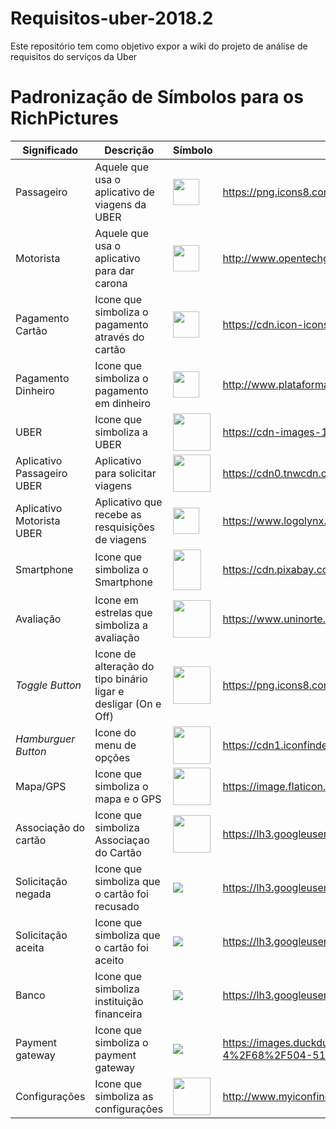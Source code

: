 # Requisitos-uber-2018.2
Este repositório tem como objetivo expor a wiki do projeto de análise de requisitos do serviços da Uber

# Padronização de Símbolos para os RichPictures

|Significado | Descrição                                      | Símbolo| Fonte|
|---         |---                                             | ---    |---   |
| Passageiro | Aquele que usa o aplicativo de viagens da UBER |<img src="https://png.icons8.com/ios/1600/passenger-with-baggage-filled.png" height="42" width="42"> </img>| https://png.icons8.com/ios/1600/passenger-with-baggage-filled.png|
| Motorista  | Aquele que usa o aplicativo para dar carona |<img src="http://www.opentechgr.com.br/wp-content/uploads/2018/07/icon-motorista.png" height="42" width="42"></img>|http://www.opentechgr.com.br/wp-content/uploads/2018/07/icon-motorista.png|
| Pagamento Cartão| Icone que simboliza o pagamento através do cartão | <img src="https://cdn.icon-icons.com/icons2/1259/PNG/512/1495815224-jd15_84582.png" height="42" width="42"></img>|https://cdn.icon-icons.com/icons2/1259/PNG/512/1495815224-jd15_84582.png|
| Pagamento Dinheiro| Icone que simboliza o pagamento em dinheiro|<img src="http://www.plataformaunificada.com.br/imagens/icone-formas-de-pagamento.png" height="42" width="42"></img>|http://www.plataformaunificada.com.br/imagens/icone-formas-de-pagamento.png|
| UBER| Icone que simboliza a UBER| <img src="https://cdn-images-1.medium.com/max/1600/1*_q6mfbRPGGCYoR10E_QDtQ.png" height="60" width="60"></img>|https://cdn-images-1.medium.com/max/1600/1*_q6mfbRPGGCYoR10E_QDtQ.png|
| Aplicativo Passageiro UBER| Aplicativo para solicitar viagens|<img src="https://cdn0.tnwcdn.com/wp-content/blogs.dir/1/files/2016/02/Rider_Icon.png" height="60" width="60"></img>|https://cdn0.tnwcdn.com/wp-content/blogs.dir/1/files/2016/02/Rider_Icon.png|
| Aplicativo Motorista UBER| Aplicativo que recebe as resquisições de viagens | <img src="https://www.logolynx.com/images/logolynx/79/79351419dab7a407c31017eda0f3ca9c.jpeg" height="42" width="42"></img>|https://www.logolynx.com/images/logolynx/79/79351419dab7a407c31017eda0f3ca9c.jpeg|
| Smartphone| Icone que simboliza o Smartphone| <img src="https://cdn.pixabay.com/photo/2016/07/30/19/33/smartphone-1557796_960_720.png" height="65" width="45"></img>|https://cdn.pixabay.com/photo/2016/07/30/19/33/smartphone-1557796_960_720.png|
| Avaliação| Icone em estrelas que simboliza a avaliação | <img src="https://www.uninorte.com.br/wp-content/uploads/2015/09/5-estrela.png" height="60" width="60"></img>|https://www.uninorte.com.br/wp-content/uploads/2015/09/5-estrela.png|
| *Toggle Button*| Icone de alteração do tipo binário ligar e desligar (On e Off) | <img src="https://png.icons8.com/color/1600/toggle-on.png" height="60" width="60"></img>|https://png.icons8.com/color/1600/toggle-on.png|
| *Hamburguer Button*| Icone do menu de opções| <img src="https://cdn1.iconfinder.com/data/icons/basic-ui-elements-color-round/3/06-512.png" height="60" width="60"></img>|https://cdn1.iconfinder.com/data/icons/basic-ui-elements-color-round/3/06-512.png|
| Mapa/GPS| Icone que simboliza o mapa e o GPS | <img src="https://image.flaticon.com/icons/svg/235/235861.svg" height="60" width="60"></img>|https://image.flaticon.com/icons/svg/235/235861.svg|
| Associação do cartão| Icone que simboliza Associaçao do Cartão| <img src="https://lh3.googleusercontent.com/n8WU8anLWLFJVdyBkE3NivmmNNsZoZ2IdbkETA9jwSCQbXbVfR0wcr72xsD3BVdW2KVBkQ=s85" height="60" width="60"></img>|https://lh3.googleusercontent.com/n8WU8anLWLFJVdyBkE3NivmmNNsZoZ2IdbkETA9jwSCQbXbVfR0wcr72xsD3BVdW2KVBkQ=s85
| Solicitação negada| Icone que simboliza que o cartão foi recusado | <img src="https://lh3.googleusercontent.com/aL6lMg4pcBsziOvYro0z3Uos6Ii4vREdOm0ZYiFqnxtjDgCJwXq69mVc_wX1LCqNE4oFJA=s85"></img>|https://lh3.googleusercontent.com/aL6lMg4pcBsziOvYro0z3Uos6Ii4vREdOm0ZYiFqnxtjDgCJwXq69mVc_wX1LCqNE4oFJA=s85
| Solicitação aceita| Icone que simboliza que o cartão foi aceito| <img src="https://lh3.googleusercontent.com/afdlQgbxPDUglZon0yj1eBerjQTT7eqHRYYXpcXbZCD5i6SRNOwuHkb5WbbX1-0VGwvy=s85 ">| https://lh3.googleusercontent.com/afdlQgbxPDUglZon0yj1eBerjQTT7eqHRYYXpcXbZCD5i6SRNOwuHkb5WbbX1-0VGwvy=s85 
| Banco| Icone que simboliza instituição financeira| <img src="https://lh3.googleusercontent.com/ZcLXFtmJ-sq0q5ZlI1s3U7v97CwDmEi4R_zHGZiIgHubP03B5hfC1RIVQrbkRQ1IlaIr=s85"></img>| https://lh3.googleusercontent.com/ZcLXFtmJ-sq0q5ZlI1s3U7v97CwDmEi4R_zHGZiIgHubP03B5hfC1RIVQrbkRQ1IlaIr=s85
| Payment gateway| Icone que simboliza o payment gateway| <img src="https://images.duckduckgo.com/iu/?u=https%3A%2F%2Fcdn0.iconfinder.com%2Fdata%2Ficons%2Fbusiness-and-finance-11-4%2F68%2F504-512.png&f=1"></img>| https://images.duckduckgo.com/iu/?u=https%3A%2F%2Fcdn0.iconfinder.com%2Fdata%2Ficons%2Fbusiness-and-finance-11-4%2F68%2F504-512.png&f=1
| Configurações| Icone que simboliza as configurações | <img src="http://www.myiconfinder.com/uploads/iconsets/256-256-4fd5a1386bf0d12ddc9c195d5850348e-cog.png" height="60" width="60"></img>|http://www.myiconfinder.com/uploads/iconsets/256-256-4fd5a1386bf0d12ddc9c195d5850348e-cog.png|
